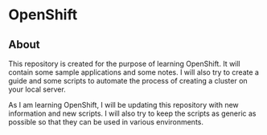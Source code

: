 # OpenShift

## About

This repository is created for the purpose of learning OpenShift. It will contain some sample applications and some notes.
I will also try to create a guide and some scripts to automate the process of creating a cluster on your local server.

As I am learning OpenShift, I will be updating this repository with new information and new scripts. I will also try to keep the scripts as generic as possible so that they can be used in various environments.
